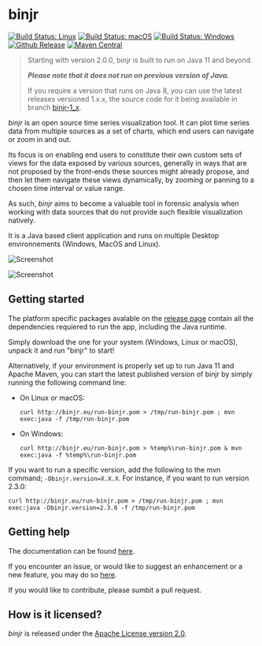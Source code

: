 # binjr 
[![Build Status: Linux](https://img.shields.io/travis/binjr/binjr.svg?logo=linux&logoColor=white&style=flat-square)](https://travis-ci.org/binjr/binjr)
[![Build Status: macOS](https://img.shields.io/travis/binjr/binjr.svg?logo=apple&logoColor=white&style=flat-square)](https://travis-ci.org/binjr/binjr)
[![Build Status: Windows](https://img.shields.io/appveyor/ci/fthevenet/binjr.svg?logo=windows&style=flat-square)](https://ci.appveyor.com/project/fthevenet/binjr/branch/master)
[![Github Release](https://img.shields.io/github/release/binjr/binjr.svg?style=flat-square)](https://github.com/binjr/binjr/releases/latest)
[![Maven Central](https://img.shields.io/maven-central/v/eu.binjr/binjr-core.svg?label=Maven%20Central&style=flat-square)](https://search.maven.org/search?q=g:%22eu.binjr%22)




>Starting with version 2.0.0, binjr is built to run on Java 11 and beyond. 
>
>___Please note that it does not run on previous version of Java.___
>
> If you require a version that runs on Java 8, you can use the latest releases versioned 1.x.x, 
> the source code for it being available in branch [binjr-1_x](https://github.com/binjr/binjr/tree/binjr-1_x).

*binjr* is an open source time series visualization tool. It can plot time series data from multiple sources as a set of charts, which end users can navigate or zoom in and out.

Its focus is on enabling end users to constitute their own custom sets of views for the data exposed by various sources, generally in ways that are not proposed by the front-ends these sources might already propose, and then let them navigate these views dynamically, by zooming or panning to a chosen time interval or value range.

As such, *binjr* aims to become a valuable tool in forensic analysis when working with data sources that do not provide such flexible visualization natively.

It is a Java based client application and runs on multiple Desktop environnements (Windows, MacOS and Linux).

![Screenshot](http://binjr.eu/assets/images/screenshot01.png)

![Screenshot](http://binjr.eu/assets/images/screenshot02.png)

## Getting started
The platform specific packages avalable on the [release page](https://github.com/binjr/binjr/releases/latest) contain all the dependencies requiered to run the app, including the Java runtime.

Simply download the one for your system (Windows, Linux or macOS), unpack it and run "binjr" to start!

Alternatively, if your environment is properly set up to run Java 11 and Apache Maven, you can start the latest published version of binjr by simply running the following command line:

* On Linux or macOS:  
  ```
  curl http://binjr.eu/run-binjr.pom > /tmp/run-binjr.pom ; mvn exec:java -f /tmp/run-binjr.pom
  ```
  
* On Windows: 
  ```
  curl http://binjr.eu/run-binjr.pom > %temp%\run-binjr.pom & mvn exec:java -f %temp%\run-binjr.pom  
  ```
  
If you want to run a specific version, add the following to the mvn command; `-Dbinjr.version=X.X.X`. For instance, if you want to run version 2.3.0:
  ```
  curl http://binjr.eu/run-binjr.pom > /tmp/run-binjr.pom ; mvn exec:java -Dbinjr.version=2.3.0 -f /tmp/run-binjr.pom
  ```
  
  
## Getting help
The documentation can be found [here](https://github.com/binjr/binjr/wiki/Reference).

If you encounter an issue, or would like to suggest an enhancement or a new feature, you may do so [here](https://github.com/binjr/binjr/issues).

If you would like to contribute, please sumbit a pull request.

## How is it licensed?

*binjr* is released under the [Apache License version 2.0](https://github.com/binjr/binjr/blob/master/LICENSE).

